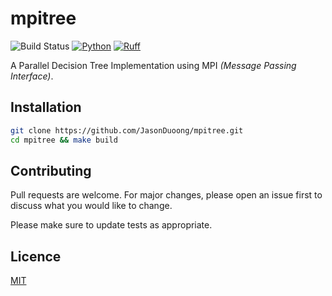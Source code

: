 # mpitree

![Build Status](https://github.com/JasonDuoong/mpitree/workflows/Lint/badge.svg)
[![Python](https://img.shields.io/badge/Python-3.12-3776AB.svg?style=flat&logo=python&logoColor=white)](https://www.python.org)
[![Ruff](https://img.shields.io/endpoint?url=https://raw.githubusercontent.com/astral-sh/ruff/main/assets/badge/v2.json)](https://github.com/astral-sh/ruff)

A Parallel Decision Tree Implementation using MPI *(Message Passing Interface)*.

## Installation

```bash
git clone https://github.com/JasonDuoong/mpitree.git
cd mpitree && make build
```

## Contributing

Pull requests are welcome. For major changes, please open an issue first to discuss what you would like to change.

Please make sure to update tests as appropriate.

## Licence

[MIT](https://github.com/JasonDuoong/mpitree/blob/main/LICENSE)
